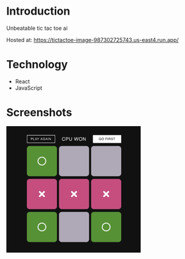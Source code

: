# Introduction

Unbeatable tic tac toe ai 

Hosted at: https://tictactoe-image-987302725743.us-east4.run.app/

# Technology

- React
- JavaScript

# Screenshots

<img src="./screenshots/1.png" width="70%">
